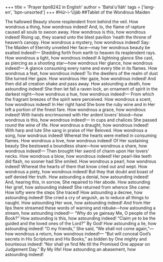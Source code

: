 +++
title = 'Prayer bpn8242 in English'
author = 'Bahá'u'lláh'
tags = ['lang-en', 'bpn-unsorted']
+++
#Húr-i-‘Ujáb
##Tablet of the Wondrous Maiden

The hallowed Beauty shone resplendent from behind the veil. How wondrous a thing, how wondrous indeed!
And, lo, the flame of rapture caused all souls to swoon away. How wondrous is this, how wondrous indeed!
Rising up, they soared unto the blest pavilion ’neath the throne of heaven’s canopy. How wondrous a mystery, how wondrous indeed!
Say: The Maiden of Eternity unveiled Her face—may her wondrous beauty be exalted indeed!—
Shedding forth from earth to heaven its resplendent rays. How wondrous a light, how wondrous indeed!
A lightning glance She cast, as piercing as a shooting star—how wondrous Her glance, how wondrous indeed!—
A glance consuming every name and every title in its flames. How wondrous a feat, how wondrous indeed!
To the dwellers of the realm of dust She turned Her gaze. How wondrous Her gaze, how wondrous indeed!
And then did all creation shake and pass away. How astounding a death, how astounding indeed!
She then let fall a raven lock, an ornament of spirit in the darkest night—how wondrous a hue, how wondrous indeed!—
From which the fragrant breezes of the spirit were perceived. How wondrous a scent, how wondrous indeed!
In Her right hand She bore the ruby wine and in Her left a portion of the finest fare. How wondrous a grace, how wondrous indeed!
With hands encrimsoned with Her ardent lovers’ blood—how wondrous is this, how wondrous indeed!—
In cups and chalices She passed round the wine of life. How wondrous a draught, how wondrous indeed!
With harp and lute She sang in praise of Her Beloved. How wondrous a song, how wondrous indeed!
Whereat the hearts were melted in consuming flames. How wondrous a love, how wondrous indeed!
Of Her sustaining beauty She bestowed a boundless share—how wondrous a share, how wondrous indeed!—
Then brought Her sword of charm upon Her lovers’ necks. How wondrous a blow, how wondrous indeed!
Her pearl-like teeth did flash, no sooner had She smiled. How wondrous a pearl, how wondrous indeed!
Whereat the hearts of them that know cried out and wept. How wondrous a piety, how wondrous indeed!
But they that doubt and boast of self denied Her truth. How astounding a denial, how astounding indeed!
And, hearing this, in sorrow, She repaired to Her abode. How astounding Her grief, how astounding indeed!
She returned from whence She came: How lofty were the steps She traced! How astounding a decree, how astounding indeed!
She cried a cry of anguish, as to reduce all things to naught. How astounding Her woe, how astounding indeed!
And from Her lips there streamed these words of warning and rebuke—how astounding a stream, how astounding indeed!—
“Why do ye gainsay Me, O people of the Book?” How astounding is this, how astounding indeed!
“Claim ye to be the guided and the loved ones of the Lord?” By God! How astounding a lie, how astounding indeed!
“O my friends,” She said, “We shall not come again,”—how wondrous a return, how wondrous indeed!—
“But will conceal God’s secrets in His Scriptures and His Books,” as bidden by One mighty and bounteous indeed!
“Nor shall ye find Me till the Promised One appear on Judgement Day.” By My life! How astounding an abasement, how astounding indeed!
